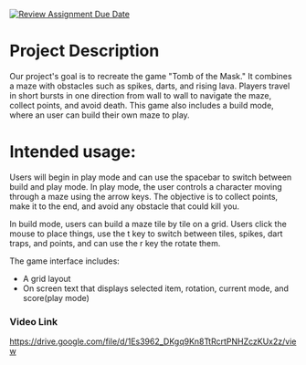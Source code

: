 [![Review Assignment Due Date](https://classroom.github.com/assets/deadline-readme-button-22041afd0340ce965d47ae6ef1cefeee28c7c493a6346c4f15d667ab976d596c.svg)](https://classroom.github.com/a/YxXKqIeT)
# Project Description

Our project's goal is to recreate the game "Tomb of the Mask." It combines a maze with obstacles such as spikes, darts, and rising lava. Players travel in short bursts in one direction from wall to wall to navigate the maze, collect points, and avoid death. This game also includes a build mode, where an user can build their own maze to play.

# Intended usage:

Users will begin in play mode and can use the spacebar to switch between build and play mode. In play mode, the user controls a character moving through a maze using the arrow keys. The objective is to collect points, make it to the end, and avoid any obstacle that could kill you. 

In build mode, users can build a maze tile by tile on a grid. Users click the mouse to place things, use the t key to switch between tiles, spikes, dart traps, and points, and can use the r key the rotate them.

The game interface includes:
- A grid layout
- On screen text that displays selected item, rotation, current mode, and score(play mode)

### Video Link
https://drive.google.com/file/d/1Es3962_DKgq9Kn8TtRcrtPNHZczKUx2z/view 

  
